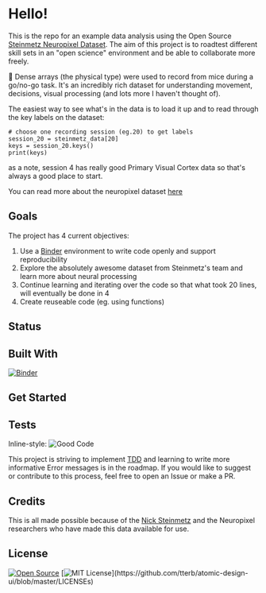 # Hello! 

This is the repo for an example data analysis using the Open Source [Steinmetz Neuropixel Dataset](http://data.cortexlab.net/). The aim of this project is to roadtest different skill sets in an "open science" environment and be able to collaborate more freely. 

:brain: Dense arrays (the physical type) were used to record from mice during a go/no-go task. It's an incredibly rich dataset for understanding movement, decisions, visual processing (and lots more I haven't thought of). 

The easiest way to see what's in the data is to load it up and to read through the key labels on the dataset:

```
# choose one recording session (eg.20) to get labels
session_20 = steinmetz_data[20]
keys = session_20.keys()
print(keys)

```
as a note, session 4 has really good Primary Visual Cortex data so that's always a good place to start. 

You can read more about the neuropixel dataset [here](https://www.biorxiv.org/content/10.1101/2020.10.27.358291v1) 


## Goals

The project has 4 current objectives:
1. Use a [Binder](https://mybinder.org/) environment to write code openly and support reproducibility
2. Explore the absolutely awesome dataset from Steinmetz's team and learn more about neural processing
3. Continue learning and iterating over the code so that what took 20 lines, will eventually be done in 4
4. Create reuseable code (eg. using functions)


## Status


## Built With

[![Binder](https://mybinder.org/badge_logo.svg)](https://mybinder.org/v2/gh/BrainonSilicon/NeuropixelAnalyses/HEAD)


## Get Started





## Tests

Inline-style: 
![Good Code](https://imgs.xkcd.com/comics/good_code.png "Good Code from xkcd")

This project is striving to implement [TDD](http://agiledata.org/essays/tdd.html#:~:text=Test%2Ddriven%20development%20(TDD)%20is%20a%20development%20technique%20where,Agile%20DBAs%20for%20database%20development.) and learning to write more informative Error messages is in the roadmap. If you would like to suggest or contribute to this process, feel free to open an Issue or make a PR. 

## Credits

This is all made possible because of the [Nick Steinmetz](http://www.nicksteinmetz.com/) and the Neuropixel researchers who have made this data available for use.


## License

[![Open Source](https://badges.frapsoft.com/os/v1/open-source.svg?v=103)](https://opensource.org/)
[![MIT License](https://img.shields.io/apm/l/atomic-design-ui.svg?)](https://github.com/tterb/atomic-design-ui/blob/master/LICENSEs)
